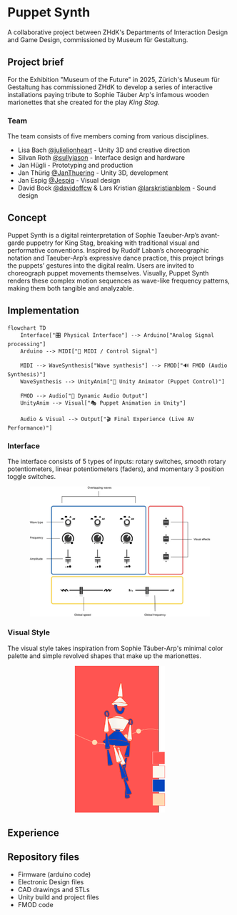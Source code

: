 # Puppet Synth

A collaborative project between ZHdK's Departments of Interaction Design and Game Design, commissioned by Museum für Gestaltung.

## Project brief

For the Exhibition "Museum of the Future" in 2025, Zürich's Museum für Gestaltung has commissioned ZHdK to develop a series of interactive installations paying tribute to Sophie Täuber Arp's infamous wooden marionettes that she created for the play _King Stag_.

### Team

The team consists of five members coming from various disciplines.

- Lisa Bach [@julielionheart](https://github.com/julielionheart) - Unity 3D and creative direction
- Silvan Roth [@sullyjason](https://github.com/sullyjason) - Interface design and hardware
- Jan Hügli - Prototyping and production
- Jan Thürig [@JanThuering](https://github.com/JanThuering) - Unity 3D, development
- Jan Espig [@Jespig](https://github.com/Jespig) - Visual design
- David Bock [@davidoffcw](https://github.com/davidoffcw) & Lars Kristian [@larskristianblom](https://github.com/larskristianblom) - Sound design

## Concept

Puppet Synth is a digital reinterpretation of Sophie Taeuber-Arp’s avant-garde puppetry for King Stag, breaking with traditional visual and performative conventions. Inspired by Rudolf Laban’s choreographic notation and Taeuber-Arp’s expressive dance practice, this project brings the puppets’ gestures into the digital realm. Users are invited to choreograph puppet movements themselves. Visually, Puppet Synth renders these complex motion sequences as wave-like frequency patterns, making them both tangible and analyzable.

 
## Implementation

```mermaid
flowchart TD
    Interface["🎛️ Physical Interface"] --> Arduino["Analog Signal processing"]
    Arduino --> MIDI["🎹 MIDI / Control Signal"]

    MIDI --> WaveSynthesis["Wave synthesis"] --> FMOD["🔊 FMOD (Audio Synthesis)"]
    WaveSynthesis --> UnityAnim["🕺 Unity Animator (Puppet Control)"]

    FMOD --> Audio["🎵 Dynamic Audio Output"]
    UnityAnim --> Visual["🎭 Puppet Animation in Unity"]

    Audio & Visual --> Output["🎬 Final Experience (Live AV Performance)"]
```
### Interface

The interface consists of 5 types of inputs: rotary switches, smooth rotary potentiometers, linear potentiometers (faders), and momentary 3 position toggle switches.
<p align="center">
<img src="/Images/InterfaceDescription.png" alt="Interface Diagram" width="80%"/>
</p>

### Visual Style

The visual style takes inspiration from Sophie Täuber-Arp's minimal color palette and simple revolved shapes that make up the marionettes.
<p align="center">
<img src="/Images/VisualStyle.png" alt="Interface Diagram" width="40%"/>
</p>

## Experience

## Repository files

- Firmware (arduino code)
- Electronic Design files
- CAD drawings and STLs
- Unity build and project files
- FMOD code


